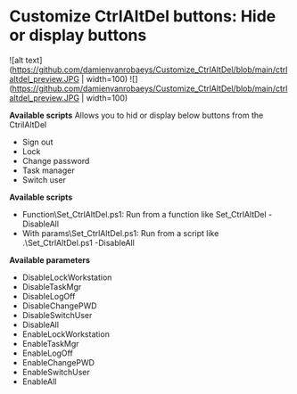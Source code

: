# Customize CtrlAltDel buttons: Hide or display buttons

![alt text](https://github.com/damienvanrobaeys/Customize_CtrlAltDel/blob/main/ctrlaltdel_preview.JPG | width=100)
![](https://github.com/damienvanrobaeys/Customize_CtrlAltDel/blob/main/ctrlaltdel_preview.JPG | width=100)




**Available scripts**
Allows you to hid or display below buttons from the CtrilAltDel
- Sign out
- Lock
- Change password
- Task manager
- Switch user

**Available scripts**
- Function\Set_CtrlAltDel.ps1: Run from a function like Set_CtrlAltDel -DisableAll
- With params\Set_CtrlAltDel.ps1: Run from a script like .\Set_CtrlAltDel.ps1 -DisableAll


**Available parameters**
- DisableLockWorkstation
- DisableTaskMgr
- DisableLogOff
- DisableChangePWD
- DisableSwitchUser
- DisableAll
- EnableLockWorkstation
- EnableTaskMgr
- EnableLogOff
- EnableChangePWD
- EnableSwitchUser
- EnableAll
